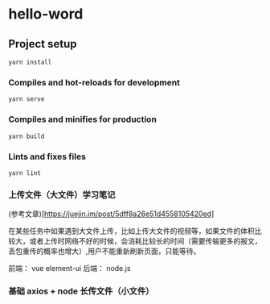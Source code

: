 # hello-word

## Project setup

```
yarn install
```

### Compiles and hot-reloads for development

```
yarn serve
```

### Compiles and minifies for production

```
yarn build
```

### Lints and fixes files

```
yarn lint
```

### 上传文件（大文件）学习笔记

(参考文章)[https://juejin.im/post/5dff8a26e51d4558105420ed]

在某些任务中如果遇到大文件上传，比如上传大文件的视频等，如果文件的体积比较大，或者上传时网络不好的时候，会消耗比较长的时间（需要传输更多的报文，丢包重传的概率也增大）,用户不能重新刷新页面，只能等待。

前端： vue element-ui
后端： node.js

### 基础 axios + node 长传文件（小文件）
